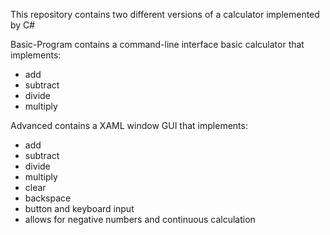This repository contains two different versions of a calculator implemented by C#

Basic-Program contains a command-line interface basic calculator that implements:
- add
- subtract
- divide
- multiply

Advanced contains a XAML window GUI that implements:
- add
- subtract
- divide
- multiply
- clear
- backspace
- button and keyboard input
- allows for negative numbers and continuous calculation
